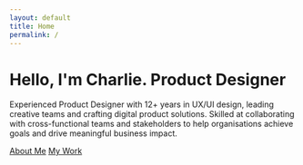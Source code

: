 ```yaml
---
layout: default
title: Home
permalink: /
---
```


# Hello, I'm Charlie. Product Designer

Experienced Product Designer with 12+ years in UX/UI design, leading creative teams and crafting digital product solutions. Skilled at collaborating with cross-functional teams and stakeholders to help organisations achieve goals and drive meaningful business impact.

<!-- Buttons -->
<div class="button-container">
  <a href="/about" class="button">About Me</a>
  <a href="/work" class="button">My Work</a>
</div>